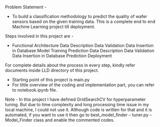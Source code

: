 Problem Statement -
- To build a classification methodology to predict the quality of wafer sensors based on the given training data. 
This is a complete end to end Machine Learning project till deployment. 

Steps involved in this project are -

- Functional Architecture
Data Description
Data Validation 
Data Insertion in Database
Model Training 
Prediction Data Description
Data Validation  
Data Insertion in Database 
Prediction 
Deployment

For complete details about the process in every step, kindly refer documents inside LLD directory of this project.

- Starting point of this project is main.py
- For little overview of the coding and implementation part, you can refer to notebook.ipynb file.

Note - In this project I have defined GridSearchCV for hyperparameter tuning. But due to time complexity and long processing time issue in my local machine, I could not use it.
Although code is written for that and it is automated, if you want to use it then go to best_model_finder – tuner.py – Model_Finder class and enable the commented codes.
